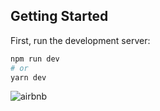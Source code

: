 ## Getting Started

First, run the development server:

```bash
npm run dev
# or
yarn dev
```
![airbnb](https://user-images.githubusercontent.com/41161304/208012925-09d1a890-11be-40ec-8b04-24becb0a147d.png)
